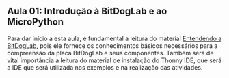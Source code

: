 ## Aula 01: Introdução à BitDogLab e ao MicroPython

Para dar início a esta aula, é fundamental a leitura do material [Entendendo a BitDogLab](https://github.com/JoaoRemondi/BitDogLab_Teaching/blob/main/Material%20de%20apoio/Entendendo%20a%20BitdogLab.md), pois ele fornece os conhecimentos básicos necessários para a compreensão da placa BitDogLab e seus componentes. Também será de vital importância a leitura do material de instalação do Thonny IDE, que será a IDE que será utilizada nos exemplos e na realização das atividades.
